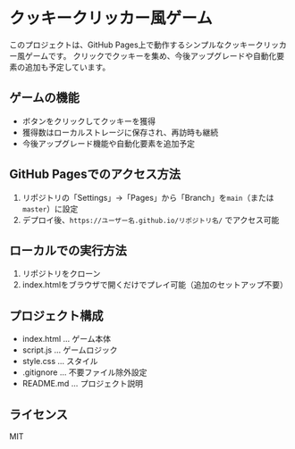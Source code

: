 # クッキークリッカー風ゲーム

このプロジェクトは、GitHub Pages上で動作するシンプルなクッキークリッカー風ゲームです。
クリックでクッキーを集め、今後アップグレードや自動化要素の追加も予定しています。

## ゲームの機能
- ボタンをクリックしてクッキーを獲得
- 獲得数はローカルストレージに保存され、再訪時も継続
- 今後アップグレード機能や自動化要素を追加予定

## GitHub Pagesでのアクセス方法
1. リポジトリの「Settings」→「Pages」から「Branch」を`main`（または`master`）に設定
2. デプロイ後、`https://ユーザー名.github.io/リポジトリ名/` でアクセス可能

## ローカルでの実行方法
1. リポジトリをクローン
2. index.htmlをブラウザで開くだけでプレイ可能（追加のセットアップ不要）

## プロジェクト構成
- index.html … ゲーム本体
- script.js … ゲームロジック
- style.css … スタイル
- .gitignore … 不要ファイル除外設定
- README.md … プロジェクト説明

## ライセンス
MIT